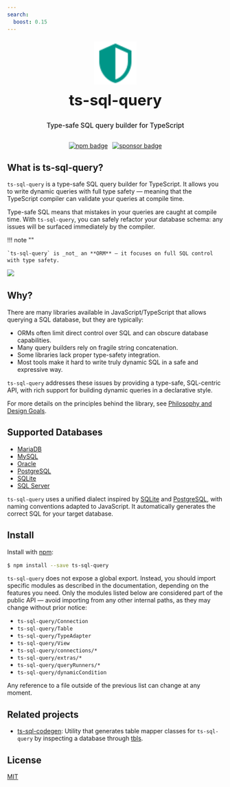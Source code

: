 ```yaml
---
search:
  boost: 0.15
---
```

<div style="display: flex; flex-direction: column; align-items: center; margin-top: 1.5em; margin-bottom: 2em; gap: 1em; text-align: center;">

  <img src="logo.svg" width="100" alt="logo" />

  <h1 style="margin: 0; font-size: 2.5em;">ts-sql-query</h1>

  <p style="font-size: 1.1em; font-weight: 500; color: var(--md-primary-fg-color);">
    Type-safe SQL query builder for TypeScript
  </p>

  <div style="display: flex; gap: 0.75em; flex-wrap: wrap; justify-content: center;">
    <a href="https://www.npmjs.com/package/ts-sql-query" target="_blank">
      <img src="https://img.shields.io/npm/v/ts-sql-query?label=npm&style=for-the-badge" alt="npm badge" />
    </a>
    <a href="https://github.com/sponsors/juanluispaz" target="_blank">
      <img src="https://img.shields.io/badge/sponsor-GitHub-ff69b4?logo=githubsponsors&style=for-the-badge" alt="sponsor badge" />
    </a>
  </div>

</div>

## What is ts-sql-query?

`ts-sql-query` is a type-safe SQL query builder for TypeScript. It allows you to write dynamic queries with full type safety — meaning that the TypeScript compiler can validate your queries at compile time.

Type-safe SQL means that mistakes in your queries are caught at compile time. With `ts-sql-query`, you can safely refactor your database schema: any issues will be surfaced immediately by the compiler.

!!! note ""

    `ts-sql-query` is _not_ an **ORM** — it focuses on full SQL control with type safety.

![](demo.gif)

## Why?

There are many libraries available in JavaScript/TypeScript that allows querying a SQL database, but they are typically:

- ORMs often limit direct control over SQL and can obscure database capabilities.
- Many query builders rely on fragile string concatenation.
- Some libraries lack proper type-safety integration.
- Most tools make it hard to write truly dynamic SQL in a safe and expressive way.

`ts-sql-query` addresses these issues by providing a type-safe, SQL-centric API, with rich support for building dynamic queries in a declarative style.

For more details on the principles behind the library, see [Philosophy and Design Goals](./about/philosophy.md).

## Supported Databases

- [MariaDB](./configuration/supported-databases/mariadb.md)
- [MySQL](./configuration/supported-databases/mysql.md)
- [Oracle](./configuration/supported-databases/oracle.md)
- [PostgreSQL](./configuration/supported-databases/postgresql.md)
- [SQLite](./configuration/supported-databases/sqlite.md)
- [SQL Server](./configuration/supported-databases/sqlserver.md)

`ts-sql-query` uses a unified dialect inspired by [SQLite](./configuration/supported-databases/sqlite.md) and [PostgreSQL](./configuration/supported-databases/postgresql.md), with naming conventions adapted to JavaScript. It automatically generates the correct SQL for your target database.

## Install

Install with [npm](https://www.npmjs.com/):

```sh
$ npm install --save ts-sql-query
```

`ts-sql-query` does not expose a global export. Instead, you should import specific modules as described in the documentation, depending on the features you need. Only the modules listed below are considered part of the public API — avoid importing from any other internal paths, as they may change without prior notice:

- `ts-sql-query/Connection`
- `ts-sql-query/Table`
- `ts-sql-query/TypeAdapter`
- `ts-sql-query/View`
- `ts-sql-query/connections/*`
- `ts-sql-query/extras/*`
- `ts-sql-query/queryRunners/*`
- `ts-sql-query/dynamicCondition`

Any reference to a file outside of the previous list can change at any moment.

## Related projects

- [ts-sql-codegen](https://github.com/lorefnon/ts-sql-codegen): Utility that generates table mapper classes for `ts-sql-query` by inspecting a database through [tbls](https://github.com/k1LoW/tbls).

## License

[MIT](https://opensource.org/licenses/MIT)
